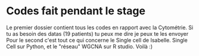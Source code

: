 # Codes fait pendant le stage
Le premier dossier contient tous les codes en rapport avec la Cytométrie. Si tu as besoin des datas (19 patients) tu peux me dire je peux te les envoyer
Pour le second c'est tout ce qui concerne le Single cell de Isabelle. Single Cell sur Python, et le "réseau" WGCNA sur R studio.
Voilà :) 
